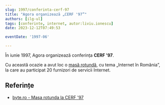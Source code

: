 ```yaml
---
slug: 1997/conferinta-cerf-97
title: "Agora organizează „CERF '97”"
authors: [ilg-ul]
tags: [conferinte, internet, autor:liviu.ionescu]
date: 2023-12-12T07:49:53

eventDate: '1997-06'

---
```


În iunie 1997, Agora organizează conferința **CERF '97**.

<!-- truncate -->

Cu această ocazie a avut loc o [masă rotundă](/blog/1997/agora-cerf-97-internet/), cu tema „Internet în România”,
la care au participat 20 furnizori de servicii Internet.

## Referințe

- [byte.ro - Masa rotunda la CERF '97](https://www.byte.ro/byte97-07/masa.html)
